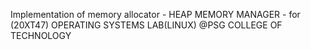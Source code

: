 Implementation of memory allocator - HEAP MEMORY MANAGER - for (20XT47) OPERATING SYSTEMS LAB(LINUX) @PSG COLLEGE OF TECHNOLOGY
